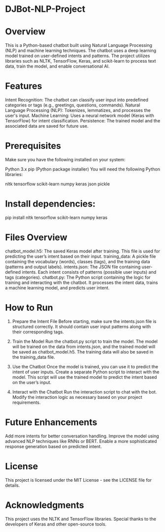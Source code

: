 # DJBot-NLP-Project

# Overview
This is a Python-based chatbot built using Natural Language Processing (NLP) and machine learning techniques. The chatbot uses a deep learning model trained on user-defined intents and patterns. The project utilizes libraries such as NLTK, TensorFlow, Keras, and scikit-learn to process text data, train the model, and enable conversational AI.

# Features
Intent Recognition: The chatbot can classify user input into predefined categories or tags (e.g., greetings, questions, commands).
Natural Language Processing (NLP): Tokenizes, lemmatizes, and processes the user's input.
Machine Learning: Uses a neural network model (Keras with TensorFlow) for intent classification.
Persistence: The trained model and the associated data are saved for future use.

# Prerequisites
Make sure you have the following installed on your system:

Python 3.x
pip (Python package installer)
You will need the following Python libraries:

nltk
tensorflow
scikit-learn
numpy
keras
json
pickle

# Install dependencies:
pip install nltk tensorflow scikit-learn numpy keras

# Files Overview
chatbot_model.h5: The saved Keras model after training. This file is used for predicting the user’s intent based on their input.
training_data: A pickle file containing the vocabulary (words), classes (tags), and the training data (patterns and output labels).
intents.json: The JSON file containing user-defined intents. Each intent consists of patterns (possible user inputs) and tags (categories).
chatbot.py: The Python script containing the logic for training and interacting with the chatbot. It processes the intent data, trains a machine learning model, and predicts user intent.

# How to Run
1. Prepare the Intent File
Before starting, make sure the intents.json file is structured correctly. It should contain user input patterns along with their corresponding tags.

2. Train the Model
Run the chatbot.py script to train the model. The model will be trained on the data from intents.json, and the trained model will be saved as chatbot_model.h5. The training data will also be saved in the training_data file.

3. Use the Chatbot
Once the model is trained, you can use it to predict the intent of user inputs. Create a separate Python script to interact with the model. This script will use the trained model to predict the intent based on the user’s input.

4. Interact with the Chatbot
Run the interaction script to chat with the bot. Modify the interaction logic as necessary based on your project requirements.

# Future Enhancements
Add more intents for better conversation handling.
Improve the model using advanced NLP techniques like RNNs or BERT.
Enable a more sophisticated response generation based on predicted intent.

# License
This project is licensed under the MIT License - see the LICENSE file for details.

# Acknowledgments
This project uses the NLTK and TensorFlow libraries.
Special thanks to the developers of Keras and other open-source tools.
